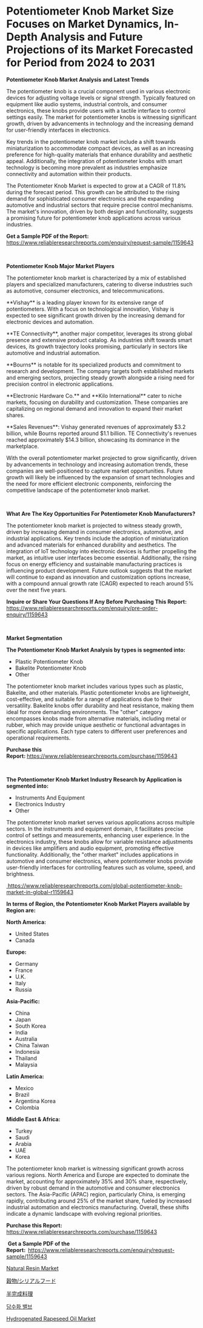 <p><h1>Potentiometer Knob Market Size Focuses on Market Dynamics, In-Depth Analysis and Future Projections of its Market Forecasted for Period from 2024 to 2031</h1></p><p><strong>Potentiometer Knob Market Analysis and Latest Trends</strong></p>
<p><p>The potentiometer knob is a crucial component used in various electronic devices for adjusting voltage levels or signal strength. Typically featured on equipment like audio systems, industrial controls, and consumer electronics, these knobs provide users with a tactile interface to control settings easily. The market for potentiometer knobs is witnessing significant growth, driven by advancements in technology and the increasing demand for user-friendly interfaces in electronics.</p><p>Key trends in the potentiometer knob market include a shift towards miniaturization to accommodate compact devices, as well as an increasing preference for high-quality materials that enhance durability and aesthetic appeal. Additionally, the integration of potentiometer knobs with smart technology is becoming more prevalent as industries emphasize connectivity and automation within their products.</p><p>The Potentiometer Knob Market is expected to grow at a CAGR of 11.8% during the forecast period. This growth can be attributed to the rising demand for sophisticated consumer electronics and the expanding automotive and industrial sectors that require precise control mechanisms. The market's innovation, driven by both design and functionality, suggests a promising future for potentiometer knob applications across various industries.</p></p>
<p><strong>Get a Sample PDF of the Report:&nbsp;</strong> <a href="https://www.reliableresearchreports.com/enquiry/request-sample/1159643">https://www.reliableresearchreports.com/enquiry/request-sample/1159643</a></p>
<p>&nbsp;</p>
<p><strong>Potentiometer Knob Major Market Players</strong></p>
<p><p>The potentiometer knob market is characterized by a mix of established players and specialized manufacturers, catering to diverse industries such as automotive, consumer electronics, and telecommunications.</p><p>**Vishay** is a leading player known for its extensive range of potentiometers. With a focus on technological innovation, Vishay is expected to see significant growth driven by the increasing demand for electronic devices and automation.</p><p>**TE Connectivity**, another major competitor, leverages its strong global presence and extensive product catalog. As industries shift towards smart devices, its growth trajectory looks promising, particularly in sectors like automotive and industrial automation.</p><p>**Bourns** is notable for its specialized products and commitment to research and development. The company targets both established markets and emerging sectors, projecting steady growth alongside a rising need for precision control in electronic applications.</p><p>**Electronic Hardware Co.** and **Kilo International** cater to niche markets, focusing on durability and customization. These companies are capitalizing on regional demand and innovation to expand their market shares.</p><p>**Sales Revenues**: Vishay generated revenues of approximately $3.2 billion, while Bourns reported around $1.1 billion. TE Connectivity's revenues reached approximately $14.3 billion, showcasing its dominance in the marketplace.</p><p>With the overall potentiometer market projected to grow significantly, driven by advancements in technology and increasing automation trends, these companies are well-positioned to capture market opportunities. Future growth will likely be influenced by the expansion of smart technologies and the need for more efficient electronic components, reinforcing the competitive landscape of the potentiometer knob market.</p></p>
<p>&nbsp;</p>
<p><strong>What Are The Key Opportunities For Potentiometer Knob Manufacturers?</strong></p>
<p><p>The potentiometer knob market is projected to witness steady growth, driven by increasing demand in consumer electronics, automotive, and industrial applications. Key trends include the adoption of miniaturization and advanced materials for enhanced durability and aesthetics. The integration of IoT technology into electronic devices is further propelling the market, as intuitive user interfaces become essential. Additionally, the rising focus on energy efficiency and sustainable manufacturing practices is influencing product development. Future outlook suggests that the market will continue to expand as innovation and customization options increase, with a compound annual growth rate (CAGR) expected to reach around 5% over the next five years.</p></p>
<p><strong>Inquire or Share Your Questions If Any Before Purchasing This Report:</strong> <a href="https://www.reliableresearchreports.com/enquiry/pre-order-enquiry/1159643">https://www.reliableresearchreports.com/enquiry/pre-order-enquiry/1159643</a></p>
<p>&nbsp;</p>
<p><strong>Market Segmentation</strong></p>
<p><strong>The Potentiometer Knob Market Analysis by types is segmented into:</strong></p>
<p><ul><li>Plastic Potentiometer Knob</li><li>Bakelite Potentiometer Knob</li><li>Other</li></ul></p>
<p><p>The potentiometer knob market includes various types such as plastic, Bakelite, and other materials. Plastic potentiometer knobs are lightweight, cost-effective, and suitable for a range of applications due to their versatility. Bakelite knobs offer durability and heat resistance, making them ideal for more demanding environments. The "other" category encompasses knobs made from alternative materials, including metal or rubber, which may provide unique aesthetic or functional advantages in specific applications. Each type caters to different user preferences and operational requirements.</p></p>
<p><strong>Purchase this Report:&nbsp;</strong><a href="https://www.reliableresearchreports.com/purchase/1159643">https://www.reliableresearchreports.com/purchase/1159643</a></p>
<p>&nbsp;</p>
<p><strong>The Potentiometer Knob Market Industry Research by Application is segmented into:</strong></p>
<p><ul><li>Instruments And Equipment</li><li>Electronics Industry</li><li>Other</li></ul></p>
<p><p>The potentiometer knob market serves various applications across multiple sectors. In the instruments and equipment domain, it facilitates precise control of settings and measurements, enhancing user experience. In the electronics industry, these knobs allow for variable resistance adjustments in devices like amplifiers and audio equipment, promoting effective functionality. Additionally, the "other market" includes applications in automotive and consumer electronics, where potentiometer knobs provide user-friendly interfaces for controlling features such as volume, speed, and brightness.</p></p>
<p><a href="https://www.reliableresearchreports.com/global-potentiometer-knob-market-in-global-r1159643">&nbsp;https://www.reliableresearchreports.com/global-potentiometer-knob-market-in-global-r1159643</a></p>
<p><strong>In terms of Region, the Potentiometer Knob Market Players available by Region are:</strong></p>
<p>
    <p> <strong> North America: </strong>
        <ul>
            <li>United States</li>
            <li>Canada</li>
        </ul>
        </p> 
    <p> <strong> Europe: </strong>
        <ul>
            <li>Germany</li>
            <li>France</li>
            <li>U.K.</li>
            <li>Italy</li>
            <li>Russia</li>
        </ul>
        </p> 
    <p> <strong> Asia-Pacific: </strong>
        <ul>
            <li>China</li>
            <li>Japan</li>
            <li>South Korea</li>
            <li>India</li>
            <li>Australia</li>
            <li>China Taiwan</li>
            <li>Indonesia</li>
            <li>Thailand</li>
            <li>Malaysia</li>
        </ul>
        </p> 
    <p> <strong> Latin America: </strong>
        <ul>
            <li>Mexico</li>
            <li>Brazil</li>
            <li>Argentina Korea</li>
            <li>Colombia</li>
        </ul>
        </p> 
    <p> <strong> Middle East & Africa: </strong>
        <ul>
            <li>Turkey</li>
            <li>Saudi</li>
            <li>Arabia</li>
            <li>UAE</li>
            <li>Korea</li>
        </ul>
    </p>
    </p>
<p><p>The potentiometer knob market is witnessing significant growth across various regions. North America and Europe are expected to dominate the market, accounting for approximately 35% and 30% share, respectively, driven by robust demand in the automotive and consumer electronics sectors. The Asia-Pacific (APAC) region, particularly China, is emerging rapidly, contributing around 25% of the market share, fueled by increased industrial automation and electronics manufacturing. Overall, these shifts indicate a dynamic landscape with evolving regional priorities.</p></p>
<p><strong>Purchase this Report: </strong><a href="https://www.reliableresearchreports.com/purchase/1159643">https://www.reliableresearchreports.com/purchase/1159643</a></p>
<p>&nbsp;<strong>Get a Sample PDF of the Report:&nbsp;&nbsp;</strong><a href="https://www.reliableresearchreports.com/enquiry/request-sample/1159643">https://www.reliableresearchreports.com/enquiry/request-sample/1159643</a></p>
<p><strong></strong></p>
<p><p><a href="https://issuu.com/reportprime-2/docs/natural-resin-market-size-2030.pptx_e41ba4d1ba4ed2">Natural Resin Market</a></p><p><a href="https://medium.com/@gordonjast2023/graincereal-food-market-%E3%81%AE%E3%82%B0%E3%83%AD%E3%83%BC%E3%83%90%E3%83%AB%E5%B8%82%E5%A0%B4%E6%A6%82%E8%A6%81%E3%81%AF-%E4%B8%96%E7%95%8C%E3%81%8A%E3%82%88%E3%81%B3%E4%B8%BB%E8%A6%81%E5%B8%82%E5%A0%B4%E3%81%AB%E3%81%8A%E3%81%91%E3%82%8B%E6%A5%AD%E7%95%8C%E3%81%AB%E5%BD%B1%E9%9F%BF%E3%82%92%E4%B8%8E%E3%81%88%E3%82%8B%E4%B8%BB%E8%A6%81%E3%81%AA%E3%83%88%E3%83%AC%E3%83%B3%E3%83%89%E3%81%AB%E3%81%A4%E3%81%84%E3%81%A6-%E7%8B%AC%E8%87%AA%E3%81%AE%E8%A6%96%E7%82%B9%E3%82%92%E6%8F%90%E4%BE%9B%E3%81%97%E3%81%BE%E3%81%99-8e62dc9e051d">穀物/シリアルフード</a></p><p><a href="https://medium.com/@gordonjast2023/semi-finished-dishes-market-%E3%81%AF-%E3%82%B3%E3%82%B9%E3%83%88%E7%AE%A1%E7%90%86%E3%81%A8%E5%8A%B9%E7%8E%87%E5%90%91%E4%B8%8A%E3%82%92%E5%84%AA%E5%85%88%E3%81%97%E3%81%BE%E3%81%99-%E3%81%95%E3%82%89%E3%81%AB-%E5%A0%B1%E5%91%8A%E6%9B%B8%E3%81%AF%E5%B8%82%E5%A0%B4%E3%81%AE%E9%9C%80%E8%A6%81%E9%9D%A2%E3%81%A8%E4%BE%9B%E7%B5%A6%E9%9D%A2%E3%81%AE%E4%B8%A1%E6%96%B9%E3%82%92%E3%82%AB%E3%83%90%E3%83%BC%E3%81%97%E3%81%A6%E3%81%84%E3%81%BE%E3%81%99-semi-finished-f925850a9ab1">半完成料理</a></p><p><a href="https://medium.com/@nazminrahman651/%EC%84%B8%EA%B3%84-desalination-valves-market-%EC%9D%80-2024%EC%97%90%EC%84%9C-2031%EB%A1%9C-%EC%97%B0%ED%8F%89%EA%B7%A0-%EC%A6%9D%EA%B0%80%EC%9C%A8%EC%9D%84-%EB%B3%B4%EC%9D%BC-%EA%B2%83%EC%9C%BC%EB%A1%9C-%EC%98%88%EC%83%81%EB%90%A9%EB%8B%88%EB%8B%A4-bbbcb7b36503">담수화 밸브</a></p><p><a href="https://www.linkedin.com/pulse/how-regional-global-trends-shaping-hydrogenated-rapeseed-oil-6c21c?trackingId=nzvWsFX9Rn64taYpoP7qZg%3D%3D">Hydrogenated Rapeseed Oil Market</a></p></p>
